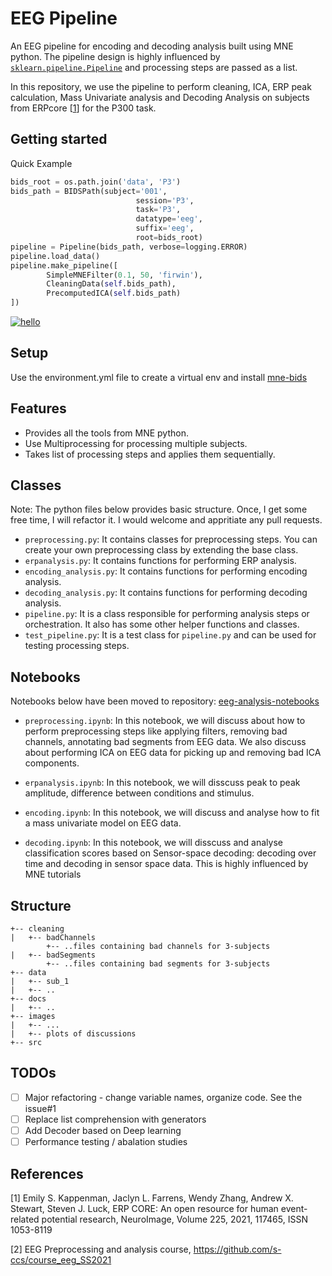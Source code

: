# EEG Pipeline

An EEG pipeline for encoding and decoding analysis built using MNE python. The pipeline design is highly influenced by [`sklearn.pipeline.Pipeline`](https://scikit-learn.org/stable/modules/generated/sklearn.pipeline.Pipeline.html#sklearn-pipeline-pipeline) and processing steps are passed as a list.

In this repository, we use the pipeline to perform cleaning, ICA, ERP peak calculation, Mass Univariate analysis and Decoding Analysis on subjects from ERPcore [[1](#references)] for the P300 task.

## Getting started

Quick Example

```python
bids_root = os.path.join('data', 'P3')
bids_path = BIDSPath(subject='001',
                            session='P3',
                            task='P3',
                            datatype='eeg',
                            suffix='eeg',
                            root=bids_root)
pipeline = Pipeline(bids_path, verbose=logging.ERROR)
pipeline.load_data()
pipeline.make_pipeline([
        SimpleMNEFilter(0.1, 50, 'firwin'),
        CleaningData(self.bids_path),
        PrecomputedICA(self.bids_path)
])
```

[![hello](https://img.shields.io/static/v1?label=Documentation&message=dev&color=yellowgreen)](https://ssaket.github.io/eeg-pipeline/)

## Setup

Use the environment.yml file to create a virtual env and install [mne-bids](https://mne.tools/mne-bids/stable/install.html)

## Features

- Provides all the tools from MNE python.
- Use Multiprocessing for processing multiple subjects.
- Takes list of processing steps and applies them sequentially.

## Classes

Note: The python files below provides basic structure. Once, I get some free time, I will refactor it. I would welcome and appritiate any pull requests.

- `preprocessing.py`: It contains classes for preprocessing steps. You can create your own preprocessing class by extending the base class.
- `erpanalysis.py`: It contains functions for performing ERP analysis.
- `encoding_analysis.py`: It contains functions for performing encoding analysis.
- `decoding_analysis.py`: It contains functions for performing decoding analysis.
- `pipeline.py`: It is a class responsible for performing analysis steps or orchestration. It also has some other helper functions and classes.
- `test_pipeline.py`: It is a test class for `pipeline.py` and can be used for testing processing steps.

## Notebooks

Notebooks below have been moved to repository: [eeg-analysis-notebooks](https://github.com/ssaket/eeg-analysis-notebooks)

- `preprocessing.ipynb`: In this notebook, we will discuss about how to perform preprocessing steps like applying filters, removing bad channels, annotating bad segments from EEG data. We also discuss about performing ICA on EEG data for picking up and removing bad ICA components.

- `erpanalysis.ipynb`: In this notebook, we will disscuss peak to peak amplitude, difference between conditions and stimulus.

- `encoding.ipynb`: In this notebook, we will discuss and analyse how to fit a mass univariate model on EEG data.

- `decoding.ipynb`: In this notebook, we will disscuss and analyse classification scores based on Sensor-space decoding: decoding over time and decoding in sensor space data. This is highly influenced by MNE tutorials

## Structure

```shell
+-- cleaning
|   +-- badChannels
        +-- ..files containing bad channels for 3-subjects
|   +-- badSegments
        +-- ..files containing bad segments for 3-subjects
+-- data
|   +-- sub_1
|   +-- ..
+-- docs
|   +-- ..
+-- images
|   +-- ...
|   +-- plots of discussions
+-- src
```

## TODOs

- [ ] Major refactoring - change variable names, organize code. See the issue#1
- [ ] Replace list comprehension with generators
- [ ] Add Decoder based on Deep learning
- [ ] Performance testing / abalation studies

## References

[1] Emily S. Kappenman, Jaclyn L. Farrens, Wendy Zhang, Andrew X. Stewart, Steven J. Luck,
ERP CORE: An open resource for human event-related potential research,
NeuroImage,
Volume 225,
2021,
117465,
ISSN 1053-8119

[2] EEG Preprocessing and analysis course, <https://github.com/s-ccs/course_eeg_SS2021>
